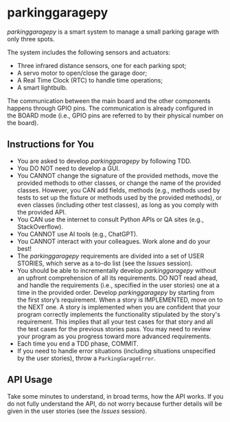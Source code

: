 # parkinggaragepy
_parkinggaragepy_ is a smart system to manage a small parking garage with only three spots.

The system includes the following sensors and actuators:
* Three infrared distance sensors, one for each parking spot;
* A servo motor to open/close the garage door;
* A Real Time Clock (RTC) to handle time operations;
* A smart lightbulb.

The communication between the main board and the other components happens through GPIO pins. The communication is already configured in the BOARD mode (i.e., GPIO pins are referred to by their physical number on the board).

## Instructions for You
* You are asked to develop _parkinggaragepy_ by following TDD.
* You DO NOT need to develop a GUI.
* You CANNOT change the signature of the provided methods, move the provided methods to other classes, or change the name of the provided classes. However, you CAN add fields, methods (e.g., methods used by tests to set up the fixture or methods used by the provided methods), or even classes (including other test classes), as long as you comply with the provided API.
* You CAN use the internet to consult Python APIs or QA sites (e.g., StackOverflow).
* You CANNOT use AI tools (e.g., ChatGPT).
* You CANNOT interact with your colleagues. Work alone and do your best!
* The _parkinggaragepy_ requirements are divided into a set of USER STORIES, which serve as a to-do list (see the _Issues_ session).
* You should be able to incrementally develop _parkinggaragepy_ without an upfront comprehension of all its requirements. DO NOT read ahead, and handle the requirements (i.e., specified in the user stories) one at a time in the provided order. Develop _parkinggaragepy_ by starting from the first story’s requirement. When a story is IMPLEMENTED, move on to the NEXT one. A story is implemented when you are confident that your program correctly implements the functionality stipulated by the story's requirement. This implies that all your test cases for that story and all the test cases for the previous stories pass. You may need to review your program as you progress toward more advanced requirements.
* Each time you end a TDD phase, COMMIT.
* If you need to handle error situations (including situations unspecified by the user stories), throw a `ParkingGarageError`.

## API Usage
Take some minutes to understand, in broad terms, how the API works. If you do not fully understand the API, do not worry because further details will be given in the user stories (see the _Issues_ session).
